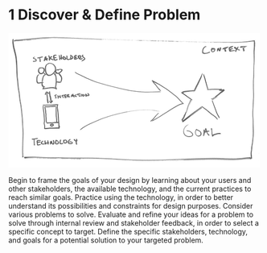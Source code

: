 # 1 Discover & Define Problem

![](../../.gitbook/assets/phase-1-process.png)

Begin to frame the goals of your design by learning about your users and other stakeholders, the available technology, and the current practices to reach similar goals. Practice using the technology, in order to better understand its possibilities and constraints for design purposes. Consider various problems to solve. Evaluate and refine your ideas for a problem to solve through internal review and stakeholder feedback, in order to select a specific concept to target. Define the specific stakeholders, technology, and goals for a potential solution to your targeted problem.

